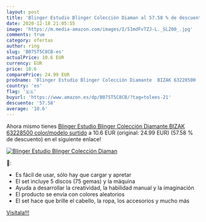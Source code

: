 ```yaml
---
layout: post
title: 'Blinger Estudio Blinger Colección Diaman al 57.58 % de descuento'
date: 2020-12-18 21:05:55
image: 'https://m.media-amazon.com/images/I/51mdFvTZJ-L._SL200_.jpg'
comments: true
category: ofertas
author: ring
slug: 'B07ST5C8CB-es'
actualPrice: 10.6 EUR
currency: EUR
price: 10.6
comparePrice: 24.99 EUR
prodname: 'Blinger Estudio Blinger Colección Diamante  BIZAK 63228500    color/modelo surtido'
country: 'es'
flag: '🇪🇸'
buyurl: 'https://www.amazon.es/dp/B07ST5C8CB/?tag=tolees-21'
descuento: '57.58'
average: '10.6'
---
```


Ahora mismo tienes [Blinger Estudio Blinger Colección Diamante  BIZAK 63228500    color/modelo surtido](https://www.amazon.es/dp/B07ST5C8CB/?tag=tolees-21) a 10.6 EUR (original: 24.99 EUR) (57.58 %  de descuento) en el siguiente enlace!

[![Blinger Estudio Blinger Colección Diaman](https://m.media-amazon.com/images/I/51mdFvTZJ-L._SL200_.jpg)](https://www.amazon.es/dp/B07ST5C8CB/?tag=tolees-21)

🔎:

- Es fácil de usar, sólo hay que cargar y apretar
- El set incluye 5 discos (75 gemas) y la máquina
- Ayuda a desarrollar la creatividad, la habilidad manual y la imaginación
- El producto se envía con colores aleatorios
- El set hace que brille el cabello, la ropa, los accesorios y mucho más

[Visítala!!!](https://www.amazon.es/dp/B07ST5C8CB/?tag=tolees-21)
